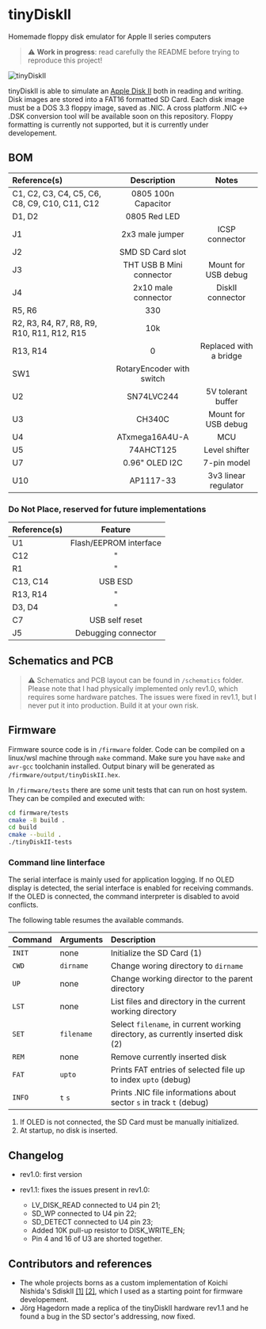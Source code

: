 # tinyDiskII

Homemade floppy disk emulator for Apple II series computers

> :warning: **Work in progress**: read carefully the README before trying to reproduce this project!

![tinyDiskII](docs/tinyDiskII.png)

tinyDiskII is able to simulate an [Apple Disk II](https://it.wikipedia.org/wiki/Disk_II) both in reading and writing.
Disk images are stored into a FAT16 formatted SD Card.
Each disk image must be a DOS 3.3 floppy image, saved as .NIC.
A cross platform .NIC <-> .DSK conversion tool will be available soon on this repository.
Floppy formatting is currently not supported, but it is currently under developement.

## BOM

| Reference(s)                                  |        Description        |         Notes          |
| :-------------------------------------------- | :-----------------------: | :--------------------: |
| C1, C2, C3, C4, C5, C6, C8, C9, C10, C11, C12 |    0805 100n Capacitor    |                        |
| D1, D2                                        |       0805 Red LED        |                        |
| J1                                            |      2x3 male jumper      |     ICSP connector     |
| J2                                            |     SMD SD Card slot      |                        |
| J3                                            | THT USB B Mini connector  |  Mount for USB debug   |
| J4                                            |    2x10 male connector    |    DiskII connector    |
| R5, R6                                        |            330            |                        |
| R2, R3, R4, R7, R8, R9, R10, R11, R12, R15    |            10k            |                        |
| R13, R14                                      |             0             | Replaced with a bridge |
| SW1                                           | RotaryEncoder with switch |                        |
| U2                                            |        SN74LVC244         |   5V tolerant buffer   |
| U3                                            |          CH340C           |  Mount for USB debug   |
| U4                                            |      ATxmega16A4U-A       |          MCU           |
| U5                                            |         74AHCT125         |     Level shifter      |
| U7                                            |      0.96" OLED I2C       |      7-pin model       |
| U10                                           |         AP1117-33         |  3v3 linear regulator  |

### Do Not Place, reserved for future implementations

| Reference(s) |        Feature         |
| :----------- | :--------------------: |
| U1           | Flash/EEPROM interface |
| C12          |           "            |
| R1           |           "            |
| C13, C14     |        USB ESD         |
| R13, R14     |           "            |
| D3, D4       |           "            |
| C7           |     USB self reset     |
| J5           |  Debugging connector   |

## Schematics and PCB

> :warning: Schematics and PCB layout can be found in `/schematics` folder. Please note that I had physically implemented only rev1.0, which requires some hardware patches. The issues were fixed in rev1.1, but I never put it into production. Build it at your own risk.

## Firmware

Firmware source code is in `/firmware` folder.
Code can be compiled on a linux/wsl machine through `make` command.
Make sure you have `make` and `avr-gcc` toolchanin installed.
Output binary will be generated as `/firmware/output/tinyDiskII.hex`.

In `/firmware/tests` there are some unit tests that can run on host system.
They can be compiled and executed with:

```bash
cd firmware/tests
cmake -B build .
cd build
cmake --build .
./tinyDiskII-tests
```

### Command line linterface

The serial interface is mainly used for application logging.
If no OLED display is detected, the serial interface is enabled for receiving commands.
If the OLED is connected, the command interpreter is disabled to avoid conflicts.

The following table resumes the available commands.

| Command | Arguments  | Description                                                                     |
| :------ | :--------- | :------------------------------------------------------------------------------ |
| `INIT`  | none       | Initialize the SD Card (1)                                                      |
| `CWD`   | `dirname`  | Change woring directory to `dirname`                                            |
| `UP`    | none       | Change working director to the parent directory                                 |
| `LST`   | none       | List files and directory in the current working directory                       |
| `SET`   | `filename` | Select `filename`, in current working directory, as currently inserted disk (2) |
| `REM`   | none       | Remove currently inserted disk                                                  |
| `FAT`   | `upto`     | Prints FAT entries of selected file up to index `upto` (debug)                  |
| `INFO`  | `t` `s`    | Prints .NIC file informations about sector `s` in track `t` (debug)             |

1. If OLED is not connected, the SD Card must be manually initialized.
2. At startup, no disk is inserted.

## Changelog

* rev1.0: first version
* rev1.1: fixes the issues present in rev1.0:

  * LV_DISK_READ connected to U4 pin 21;
  * SD_WP connected to U4 pin 22;
  * SD_DETECT connected to U4 pin 23;
  * Added 10K pull-up resistor to DISK_WRITE_EN;
  * Pin 4 and 16 of U3 are shorted together.

## Contributors and references

* The whole projects borns as a custom implementation of Koichi Nishida's SdiskII [[1]](https://tulip-house.ddo.jp/digital/SDISK2/english.html) [[2]](https://github.com/suaide/SDisk2), which I used as a starting point for firmware developement.
* Jörg Hagedorn made a replica of the tinyDiskII hardware rev1.1 and he found a bug in the SD sector's addressing, now fixed.
